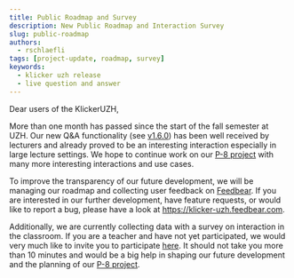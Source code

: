 ```yaml
---
title: Public Roadmap and Survey
description: New Public Roadmap and Interaction Survey
slug: public-roadmap
authors:
  - rschlaefli
tags: [project-update, roadmap, survey]
keywords:
  - klicker uzh release
  - live question and answer
---
```


Dear users of the KlickerUZH,

More than one month has passed since the start of the fall semester at UZH. Our new Q&A functionality (see [v1.6.0](https://klicker-uzh.feedbear.com/updates)) has been well received by lecturers and already proved to be an interesting interaction especially in large lecture settings. We hope to continue work on our [P-8 project](https://www.klicker.uzh.ch/development) with many more interesting interactions and use cases.

To improve the transparency of our future development, we will be managing our roadmap and collecting user feedback on [Feedbear](https://klicker-uzh.feedbear.com). If you are interested in our further development, have feature requests, or would like to report a bug, please have a look at <https://klicker-uzh.feedbear.com>.

Additionally, we are currently collecting data with a survey on interaction in the classroom. If you are a teacher and have not yet participated, we would very much like to invite you to participate [here](https://hi.switchy.io/6IiJ). It should not take you more than 10 minutes and would be a big help in shaping our future development and the planning of our [P-8 project](https://www.klicker.uzh.ch/development).
